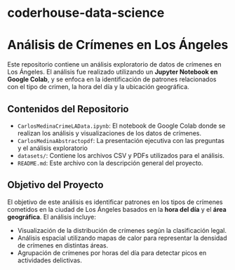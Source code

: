 # coderhouse-data-science

# Análisis de Crímenes en Los Ángeles

Este repositorio contiene un análisis exploratorio de datos de crímenes en Los Ángeles. El análisis fue realizado utilizando un **Jupyter Notebook en Google Colab**, y se enfoca en la identificación de patrones relacionados con el tipo de crimen, la hora del día y la ubicación geográfica.

## Contenidos del Repositorio

- `CarlosMedinaCrimeLAData.ipynb`: El notebook de Google Colab donde se realizan los análisis y visualizaciones de los datos de crímenes.
- `CarlosMedinaAbstractopdf`: La presentación ejecutiva con las preguntas y el análisis exploratorio
- `datasets/`: Contiene los archivos CSV y PDFs utilizados para el análisis.
- `README.md`: Este archivo con la descripción general del proyecto.

## Objetivo del Proyecto

El objetivo de este análisis es identificar patrones en los tipos de crímenes cometidos en la ciudad de Los Ángeles basados en la **hora del día** y el **área geográfica**. El análisis incluye:

- Visualización de la distribución de crímenes según la clasificación legal.
- Análisis espacial utilizando mapas de calor para representar la densidad de crímenes en distintas áreas.
- Agrupación de crímenes por horas del día para detectar picos en actividades delictivas.




   
